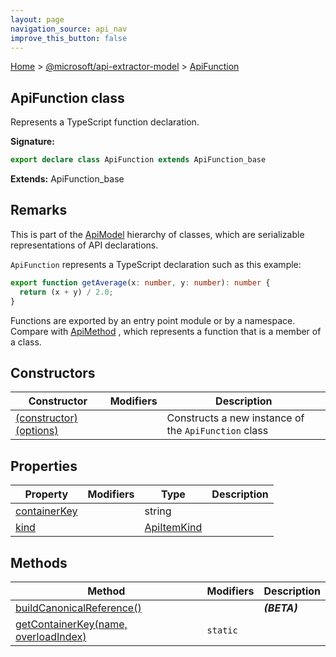 ```yaml
---
layout: page
navigation_source: api_nav
improve_this_button: false
---
```



[Home](./index.md) &gt; [@microsoft/api-extractor-model](./api-extractor-model.md) &gt; [ApiFunction](./api-extractor-model.apifunction.md)

## ApiFunction class

Represents a TypeScript function declaration.

<b>Signature:</b>

```typescript
export declare class ApiFunction extends ApiFunction_base
```
<b>Extends:</b> ApiFunction\_base

## Remarks

This is part of the [ApiModel](./api-extractor-model.apimodel.md) hierarchy of classes, which are serializable representations of API declarations.

`ApiFunction` represents a TypeScript declaration such as this example:

```ts
export function getAverage(x: number, y: number): number {
  return (x + y) / 2.0;
}

```
Functions are exported by an entry point module or by a namespace. Compare with [ApiMethod](./api-extractor-model.apimethod.md) , which represents a function that is a member of a class.

## Constructors

|  Constructor | Modifiers | Description |
|  --- | --- | --- |
|  [(constructor)(options)](./api-extractor-model.apifunction._constructor_.md) |  | Constructs a new instance of the <code>ApiFunction</code> class |

## Properties

|  Property | Modifiers | Type | Description |
|  --- | --- | --- | --- |
|  [containerKey](./api-extractor-model.apifunction.containerkey.md) |  | string |  |
|  [kind](./api-extractor-model.apifunction.kind.md) |  | [ApiItemKind](./api-extractor-model.apiitemkind.md) |  |

## Methods

|  Method | Modifiers | Description |
|  --- | --- | --- |
|  [buildCanonicalReference()](./api-extractor-model.apifunction.buildcanonicalreference.md) |  | <b><i>(BETA)</i></b> |
|  [getContainerKey(name, overloadIndex)](./api-extractor-model.apifunction.getcontainerkey.md) | <code>static</code> |  |
